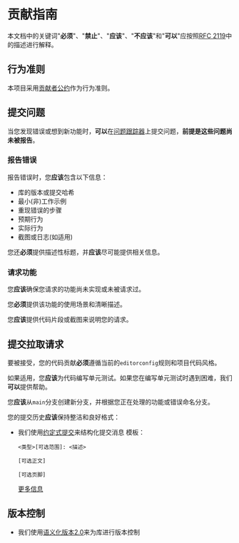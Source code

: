 # 贡献指南

本文档中的关键词"**必须**"、"**禁止**"、"**应该**"、"**不应该**"和"**可以**"应按照[RFC 2119](http://www.ietf.org/rfc/rfc2119.txt)中的描述进行解释。

## 行为准则

本项目采用[贡献者公约](https://www.contributor-covenant.org/version/2/1/code_of_conduct/)作为行为准则。

## 提交问题

当您发现错误或想到新功能时，**可以**在[问题跟踪器](https://github.com/OpenHarmony-NET/OpenHarmony.Avalonia)上提交问题，**前提是这些问题尚未被报告**。

### 报告错误

报告错误时，您**应该**包含以下信息：
- 库的版本或提交哈希
- 最小(非)工作示例
- 重现错误的步骤
- 预期行为
- 实际行为
- 截图或日志(如适用)

您还**必须**提供描述性标题，并**应该**尽可能提供相关信息。

### 请求功能

您**应该**确保您请求的功能尚未实现或未被请求过。

您**必须**提供该功能的使用场景和清晰描述。

您**应该**提供代码片段或截图来说明您的请求。

## 提交拉取请求

要被接受，您的代码贡献**必须**遵循当前的`editorconfig`规则和项目代码风格。

如果适用，您**应该**为代码编写单元测试。如果您在编写单元测试时遇到困难，我们**可以**提供帮助。

您**应该**从`main`分支创建新分支，并根据您正在处理的功能或错误命名分支。

您的提交历史**应该**保持整洁和良好格式：

- 我们使用[约定式提交](https://www.conventionalcommits.org/en/v1.0.0/)来结构化提交消息
    模板：
    ```
    <类型>[可选范围]: <描述>
    
    [可选正文]
    
    [可选页脚]
    ```
    [更多信息](https://www.conventionalcommits.org/en/v1.0.0/#specification)

## 版本控制

- 我们使用[语义化版本2.0](https://semver.org/spec/v2.0.0.html)来为库进行版本控制
